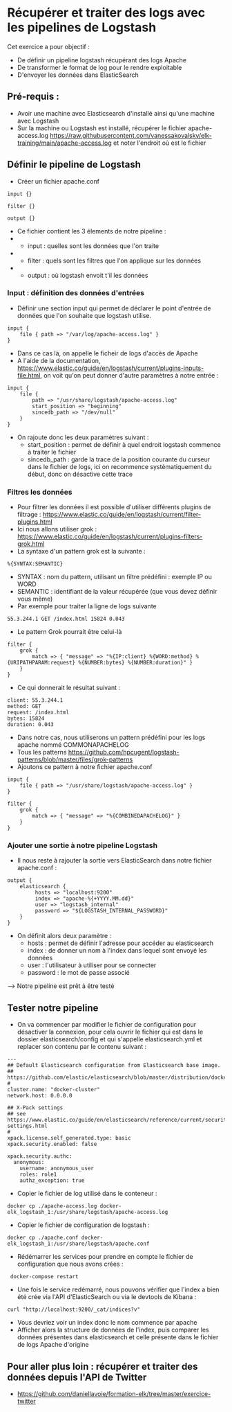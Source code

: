 # Récupérer et traiter des logs avec les pipelines de Logstash

Cet exercice a pour objectif : 
* De définir un pipeline logstash récupérant des logs Apache
* De transformer le format de log pour le rendre exploitable
* D'envoyer les données dans ElasticSearch


## Pré-requis : 
* Avoir une machine avec Elasticsearch d'installé ainsi qu'une machine avec Logstash
* Sur la machine ou Logstash est installé, récupérer le fichier apache-access.log https://raw.githubusercontent.com/vanessakovalsky/elk-training/main/apache-access.log  et noter l'endroit où est le fichier

## Définir le pipeline de Logstash
* Créer un fichier apache.conf 
```
input {}

filter {}

output {}
```
* Ce fichier contient les 3 élements de notre pipeline :
* * input : quelles sont les données que l'on traite
* * filter : quels sont les filtres que l'on applique sur les données
* * output : où logstash envoit t'il les données 

### Input : définition des données d'entrées 

* Définir une section input qui permet de déclarer le point d'entrée de données que l'on souhaite que logstash utilise. 
```
input {
    file { path => "/var/log/apache-access.log" }
}
```
* Dans ce cas là, on appelle le ficheir de logs d'accès de Apache 
* A l'aide de la documentation, https://www.elastic.co/guide/en/logstash/current/plugins-inputs-file.html, on voit qu'on peut donner d'autre paramètres à notre entrée :
```
input {
    file { 
        path => "/usr/share/logstash/apache-access.log"
        start_position => "beginning"
        sincedb_path => "/dev/null"
    }
}
```
* On rajoute donc les deux paramètres suivant : 
  * start_position : permet de définir à quel endroit logstash commence à traiter le fichier
  * sincedb_path : garde la trace de la position courante du curseur dans le fichier de logs, ici on recommence systèmatiquement du début, donc on désactive cette trace 

### Filtres les données

* Pour filtrer les données il est possible d'utiliser différents plugins de filtrage : https://www.elastic.co/guide/en/logstash/current/filter-plugins.html 
* Ici nous allons utiliser grok : https://www.elastic.co/guide/en/logstash/current/plugins-filters-grok.html 
* La syntaxe d'un pattern grok est la suivante :
```
%{SYNTAX:SEMANTIC}
```
  * SYNTAX : nom du pattern, utilisant un filtre prédéfini : exemple IP ou WORD
  * SEMANTIC : identifiant de la valeur récupérée (que vous devez définir vous même)
* Par exemple pour traiter la ligne de logs suivante
```
55.3.244.1 GET /index.html 15824 0.043
```
* Le pattern Grok pourrait être celui-là
```
filter {
    grok {
        match => { "message" => "%{IP:client} %{WORD:method} %{URIPATHPARAM:request} %{NUMBER:bytes} %{NUMBER:duration}" }
    }
}
```
* Ce qui donnerait le résultat suivant :
```
client: 55.3.244.1
method: GET
request: /index.html
bytes: 15824
duration: 0.043
```
*  Dans notre cas, nous utiliserons un pattern prédéfini pour les logs apache nommé COMMONAPACHELOG
*  Tous les patterns https://github.com/hpcugent/logstash-patterns/blob/master/files/grok-patterns
* Ajoutons ce pattern à notre fichier apache.conf
```
input {
    file { path => "/usr/share/logstash/apache-access.log" }
}

filter {
    grok {
        match => { "message" => "%{COMBINEDAPACHELOG}" }
    }
}
```

### Ajouter une sortie à notre pipeline Logstash

* Il nous reste à rajouter la sortie vers ElasticSearch dans notre fichier apache.conf :
```
output {
    elasticsearch {
         hosts => "localhost:9200"
         index => "apache-%{+YYYY.MM.dd}"
         user => "logstash_internal"
		 password => "${LOGSTASH_INTERNAL_PASSWORD}"
    }
}
```
* On définit alors deux paramètre : 
  * hosts : permet de définir l'adresse pour accéder au elasticsearch
  * index : de donner un nom à l'index dans lequel sont envoyé les données
  * user : l'utilisateur à utiliser pour se connecter
  * password : le mot de passe associé

--> Notre pipeline est prêt à être testé

## Tester notre pipeline

* On va commencer par modifier le fichier de configuration pour désactiver la connexion, pour cela ouvrir le fichier qui est dans le dossier elasticsearch/config et qui s'appelle elasticsearch.yml et replacer son contenu par le contenu suivant :
```
---
## Default Elasticsearch configuration from Elasticsearch base image.
## https://github.com/elastic/elasticsearch/blob/master/distribution/docker/src/docker/config/elasticsearch.yml
#
cluster.name: "docker-cluster"
network.host: 0.0.0.0

## X-Pack settings
## see https://www.elastic.co/guide/en/elasticsearch/reference/current/security-settings.html
#
xpack.license.self_generated.type: basic
xpack.security.enabled: false

xpack.security.authc:
  anonymous:
    username: anonymous_user 
    roles: role1
    authz_exception: true
```
* Copier le fichier de log utilisé dans le conteneur : 
```
docker cp ./apache-access.log docker-elk_logstash_1:/usr/share/logstash/apache-access.log
```
* Copier le fichier de configuration de logstash :
```
docker cp ./apache.conf docker-elk_logstash_1:/usr/share/logstash/apache.conf
```
* Rédémarrer les services pour prendre en compte le fichier de configuration que nous avons crées : 
```
 docker-compose restart 
```
* Une fois le service redémarré, nous pouvons vérifier que l'index a bien été crée via l'API d'ElasticSearch ou via le devtools de Kibana : 
```
curl "http://localhost:9200/_cat/indices?v"
```
* Vous devriez voir un index donc le nom commence par apache
* Afficher alors la structure de données de l'index, puis comparer les données présentes dans elasticsearch et celle présente dans le fichier de logs Apache d'origine

## Pour aller plus loin : récupérer et traiter des données depuis l'API de Twitter 

* https://github.com/daniellavoie/formation-elk/tree/master/exercice-twitter
